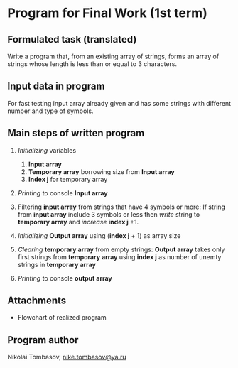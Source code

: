 # Program for Final Work (1st term)

## Formulated task (translated)
Write a program that, from an existing array of strings, forms an array of strings whose length is less than or equal to 3 characters.

## Input data in program

For fast testing input array already given and has some strings with different number and type of symbols.

## Main steps of written program

1. *Initializing* variables
    1) **Input array**
    2) **Temporary array** borrowing size from **Input array**
    3) **Index j** for temporary array

2. *Printing* to console **Input array**

3. Filtering **input array** from strings that have 4 symbols or more: If string from **input array** include 3 symbols or less then *write* string to **temporary array** and *increase* **index j** +1.

4. *Initializing* **Output array** using (**index j** + 1) as array size

5. *Clearing* **temporary array** from empty strings: **Output array** takes only first strings from **temporary array** using **index j** as number of unemty strings in **temporary array**

6. *Printing* to console **output array**

## Attachments 

* Flowchart of realized program

## Program author 

Nikolai Tombasov, 
nike.tombasov@ya.ru

